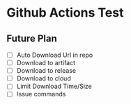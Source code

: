 # Github Actions Test



## Future Plan
- [ ] Auto Download Url in repo
- [ ] Download to artifact
- [ ] Download to release
- [ ] Download to cloud
- [ ] Limit Download Time/Size
- [ ] Issue commands
